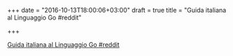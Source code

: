 +++
date = "2016-10-13T18:00:06+03:00"
draft = true
title = "Guida italiana al Linguaggio Go  #reddit"

+++

<p><a href="https://t.co/kl6sjJhca2">Guida italiana al Linguaggio Go  #reddit</a></p>
